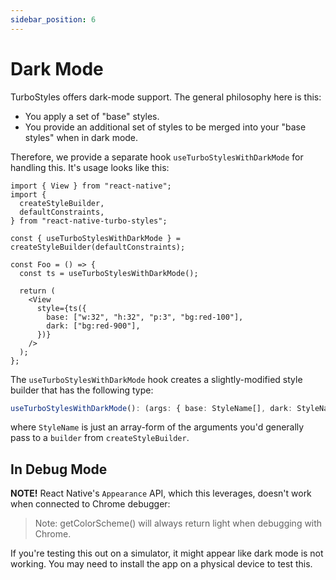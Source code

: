 ```yaml
---
sidebar_position: 6
---
```


# Dark Mode

TurboStyles offers dark-mode support. The general philosophy here is this:

- You apply a set of "base" styles.
- You provide an additional set of styles to be merged into your "base styles" when in dark mode.

Therefore, we provide a separate hook `useTurboStylesWithDarkMode` for handling this. It's usage looks like this:

```tsx
import { View } from "react-native";
import {
  createStyleBuilder,
  defaultConstraints,
} from "react-native-turbo-styles";

const { useTurboStylesWithDarkMode } = createStyleBuilder(defaultConstraints);

const Foo = () => {
  const ts = useTurboStylesWithDarkMode();

  return (
    <View
      style={ts({
        base: ["w:32", "h:32", "p:3", "bg:red-100"],
        dark: ["bg:red-900"],
      })}
    />
  );
};
```

The `useTurboStylesWithDarkMode` hook creates a slightly-modified style builder that has the following type:

```ts
useTurboStylesWithDarkMode(): (args: { base: StyleName[], dark: StyleName[] }) => object;
```

where `StyleName` is just an array-form of the arguments you'd generally pass to a `builder` from `createStyleBuilder`.

## In Debug Mode

**NOTE!** React Native's `Appearance` API, which this leverages, doesn't work when connected to Chrome debugger:

> Note: getColorScheme() will always return light when debugging with Chrome.

If you're testing this out on a simulator, it might appear like dark mode is not working. You may need to install the app on a physical device to test this.
